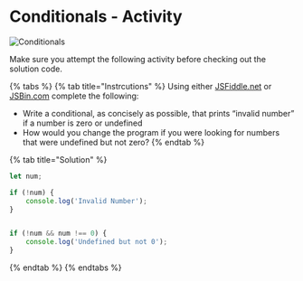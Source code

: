 # Conditionals - Activity

![Conditionals](../.gitbook/assets/image%20%2892%29.png)

Make sure you attempt the following activity before checking out the solution code.

{% tabs %}
{% tab title="Instrcutions" %}
Using either [JSFiddle.net](www.jsfiddle.net) or [JSBin.com](www.JSBin.com) complete the following:

* Write a conditional, as concisely as possible, that prints “invalid number” if a number is zero or undefined
* How would you change the program if you were looking for numbers that were undefined but not zero?
{% endtab %}

{% tab title="Solution" %}
```javascript
let num;

if (!num) {
    console.log('Invalid Number');
}


if (!num && num !== 0) {
    console.log('Undefined but not 0');
}
```
{% endtab %}
{% endtabs %}

